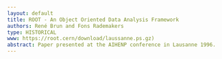 ```yaml
---
layout: default
title: ROOT - An Object Oriented Data Analysis Framework
authors: René Brun and Fons Rademakers
type: HISTORICAL
www: https://root.cern/download/laussanne.ps.gz)
abstract: Paper presented at the AIHENP conference in Lausanne 1996.
---
```

